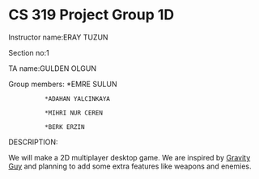 # CS 319 Project Group 1D
Instructor name:ERAY TUZUN

Section no:1

TA name:GULDEN OLGUN

Group members:
              *EMRE SULUN

              *ADAHAN YALCINKAYA
              
              *MIHRI NUR CEREN
              
              *BERK ERZIN
             
DESCRIPTION:

We will make a 2D multiplayer desktop game. We are inspired by [Gravity Guy](https://www.youtube.com/watch?v=iVTqXnJAotQ) and planning to add some extra features like weapons and enemies.
